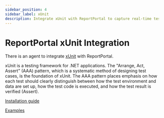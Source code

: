 ```yaml
---
sidebar_position: 4
sidebar_label: xUnit
description: Integrate xUnit with ReportPortal to capture real-time test results, visualize trends, and identify failures efficiently, enhancing your .NET test automation.
---
```


# ReportPortal xUnit Integration

There is an agent to integrate [xUnit](https://xunit.net/) with ReportPortal.

xUnit is a testing framework for .NET applications. The "Arrange, Act, Assert" (AAA) pattern, which is a systematic method of designing test cases, is the foundation of xUnit. The AAA pattern places emphasis on how each test should clearly distinguish between how the test environment and data are set up, how the test code is executed, and how the test result is verified (Assert).

[Installation guide](https://github.com/reportportal/agent-net-xunit#readme)

[Examples](https://github.com/reportportal/example-net-xunit)
